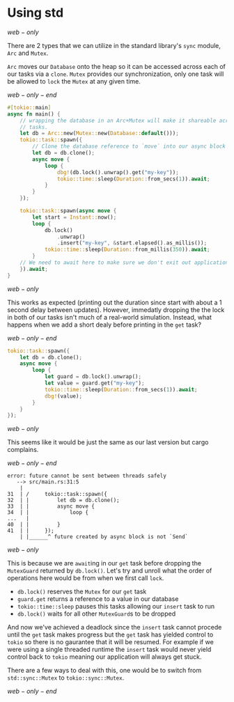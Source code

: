 # Using std

$web-only$

There are 2 types that we can utilize in the standard library's `sync` module, `Arc` and `Mutex`.

`Arc` moves our `Database` onto the heap so it can be accessed across each of our tasks via a
`clone`. `Mutex` provides our synchronization, only one task will be allowed to `lock` the `Mutex`
at any given time.

$web-only-end$

```rust
#[tokio::main]
async fn main() {
    // wrapping the database in an Arc+Mutex will make it shareable across our
    // tasks.
    let db = Arc::new(Mutex::new(Database::default()));
    tokio::task::spawn({
        // Clone the database reference to `move` into our async block
        let db = db.clone();
        async move {
            loop {
                dbg!(db.lock().unwrap().get("my-key"));
                tokio::time::sleep(Duration::from_secs(1)).await;
            }
        }
    });

    tokio::task::spawn(async move {
        let start = Instant::now();
        loop {
            db.lock()
                .unwrap()
                .insert("my-key", &start.elapsed().as_millis());
            tokio::time::sleep(Duration::from_millis(350)).await;
        }
    // We need to await here to make sure we don't exit out application early
    }).await;
}
```

$web-only$

This works as expected (printing out the duration since start with about a 1 second delay between
updates). However, immedatly dropping the the lock in both of our tasks isn't much of a real-world
simulation. Instead, what happens when we add a short dealy before printing in the `get` task?

$web-only-end$

```rust
tokio::task::spawn({
    let db = db.clone();
    async move {
        loop {
            let guard = db.lock().unwrap();
            let value = guard.get("my-key");
            tokio::time::sleep(Duration::from_secs(1)).await;
            dbg!(value);
        }
    }
});
```

$web-only$

This seems like it would be just the same as our last version but cargo complains.

$web-only-end$

```shellsession
error: future cannot be sent between threads safely
   --> src/main.rs:31:5
    |
31  | /     tokio::task::spawn({
32  | |         let db = db.clone();
33  | |         async move {
34  | |             loop {
...   |
40  | |         }
41  | |     });
    | |______^ future created by async block is not `Send`
```

$web-only$

This is because we are `await`ing in our `get` task before dropping the `MutexGuard` returned by
`db.lock()`. Let's try and unroll what the order of operations here would be from when we first call
`lock`.

- `db.lock()` reserves the `Mutex` for our `get` task
- `guard.get` returns a reference to a value in our database
- `tokio::time::sleep` pauses this tasks allowing our `insert` task to run
- `db.lock()` waits for all other `MutexGuard`s to be dropped

And now we've achieved a deadlock since the `insert` task cannot procede until the `get` task
makes progress but the `get` task has yielded control to `tokio` so there is no gaurantee that it
will be resumed. For example if we were using a single threaded runtime the `insert` task would
never yield control back to `tokio` meaning our application will always get stuck.

There are a few ways to deal with this, one would be to switch from `std::sync::Mutex` to
`tokio::sync::Mutex`.

$web-only-end$
